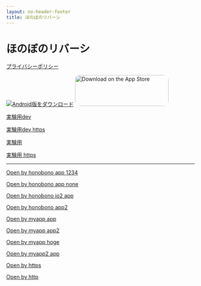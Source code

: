 ```yaml
---
layout: no-header-footer
title: ほのぼのリバーシ
---
```

# ほのぼのリバーシ

[プライバシーポリシー](privacy.md)


[![Android版をダウンロード](https://play.google.com/intl/en_us/badges/static/images/badges/ja_badge_web_generic.png)](https://play.google.com/store/apps/details?id=com.otobou.honoreversi&pcampaignid=pcampaignidMKT-Other-global-all-co-prtnr-py-PartBadge-Mar2515-1)
<a href="https://apps.apple.com/jp/app/%E3%81%BB%E3%81%AE%E3%81%BC%E3%81%AE%E3%83%AA%E3%83%90%E3%83%BC%E3%82%B7/id6502185427?itsct=apps_box_badge&amp;itscg=30200" style="display: inline-block; overflow: hidden; border-radius: 13px; width: 250px; height: 83px;"><img src="https://tools.applemediaservices.com/api/badges/download-on-the-app-store/black/ja-jp?size=250x83&amp;releaseDate=1714867200" alt="Download on the App Store" style="border-radius: 13px; width: 250px; height: 83px;"></a>


<a href="honobono-reversi://i-love-reversi.github.io/app/2oMwA8LAWvkIcgCSB0Qw">実験用dev</a>

<a href="https://i-love-reversi.github.io/app/2oMwA8LAWvkIcgCSB0Qw">実験用dev https</a>


<a href="honobono-reversi://i-love-reversi.github.io/app/7L39cRQ2p7bIbxHIoqdA">実験用</a>

<a href="https://i-love-reversi.github.io/app/7L39cRQ2p7bIbxHIoqdA">実験用 https</a>

-----

<a href="honobono-reversi://i-love-reversi.github.io/app/1234">Open by honobono app 1234</a>

<a href="honobono-reversi://i-love-reversi.github.io/app/">Open by honobono app none</a>


<a href="honobono-reversi://i-love-reversi.github.io2/app/1234">Open by honobono io2 app</a>

<a href="honobono-reversi://i-love-reversi.github.io/app2/1234">Open by honobono app2</a>

<a href="myapp://i-love-reversi.github.io/app/1234">Open by myapp app</a>

<a href="myapp://i-love-reversi.github.io/app2/1234">Open by myapp app2</a>

<a href="myapp://i-love-reversi.github.io/hoge/1234">Open by myapp hoge</a>

<a href="myapp2://i-love-reversi.github.io/app/1234">Open by myapp2 app</a>

<a href="https://i-love-reversi.github.io/app/1234">Open by https</a>

<a href="http://i-love-reversi.github.io/app/1234">Open by http</a>
